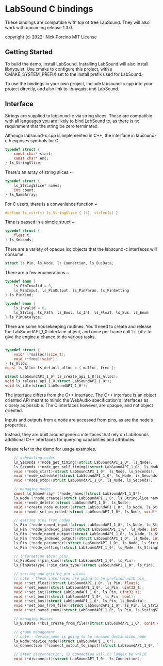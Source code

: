 # LabSound C bindings

These bindings are compatible with top of tree LabSound. They will also work with upcoming release 1.3.0.

copyright (c) 2022- Nick Porcino
MIT License

## Getting Started

To build the demo, install LabSound. Installing LabSound will also install libnyquist. Use cmake to configure this project, with a CMAKE_SYSTEM_PREFIX set to the install prefix used for LabSound.

To use the bindings in your own project, include labsound-c.cpp into your project directly, and also link to libnyquist and LabSound.

## Interface

Strings are supplied to labsound-c via string slices. These are compatible with all languages you are likely to bind LabSound to, as there is no requirement that the string be zero terminated.

Although labsound-c.cpp is implemented in C++, the interface in labsound-c.h exposes symbols for C.

```c
typedef struct {
    const char* start;
    const char* end;
} ls_StringSlice;
```

There's an array of string slices ~

```c
typedef struct {
    ls_StringSlice* names;
    int count;
} ls_NameArray;
```

For C users, there is a convenience function ~ 
```c
#define ls_cstr(s) ls_StringSlice { (s), strlen(s) }
```

Time is passed in a simple struct ~

```c
typedef struct {
    float t;
} ls_Seconds;
```

There are a variety of opaque lsc objects that the labsound-c interfaces will consume.

```c
struct ls_Pin, ls_Node, ls_Connection, ls_BusData;
```

There are a few enumerations ~

```c
typedef enum {
    ls_PinInvalid = 0, 
    ls_PinInput, ls_PinOutput, ls_PinParam, ls_PinSetting
} ls_PinKind;

typedef enum {
    ls_Invalid = 0, 
    ls_String, ls_Path, ls_Bool, ls_Int, ls_Float, ls_Bus, ls_Enum
} ls_PinDataType;
```

There are some housekeeping routines. You'll need to create and release the LabSoundAPI_1_0 interface object, and once per frame call `ls_idle` to give the engine a chance to do various tasks.

```c

typedef struct {
    void* (*malloc)(size_t);
    void (*free)(void*);
} ls_Alloc;
const ls_Alloc ls_default_alloc = { malloc, free };

struct LabSoundAPI_1_0* ls_create_api_1_0(ls_Alloc);
void ls_release_api_1_0(struct LabSoundAPI_1_0*);
void ls_idle(struct LabSoundAPI_1_0*);
```

The interface differs from the C++ interface. The C++ interface is an object oriented API meant to mimic the WebAudio specification's interfaces as closely as possible. The C interfaces however, are opaque, and not object oriented.

Inputs and outputs from a node are accessed from pins, as are the node's properties.

Instead, they are built around generic interfaces that rely on LabSounds additional C++ interfaces for querying capabilities and attributes.

Please refer to the demo for usage examples.

```c
    // scheduling nodes
    ls_Seconds (*node_get_timing)(struct LabSoundAPI_1_0*, ls_Node);
    ls_Seconds (*node_get_self_timing)(struct LabSoundAPI_1_0*, ls_Node);
    void (*node_start)(struct LabSoundAPI_1_0*, ls_Node, ls_Seconds);
    void (*node_schedule)(struct LabSoundAPI_1_0*, ls_Node, ls_Seconds, int32_t);
    void (*node_stop)(struct LabSoundAPI_1_0*, ls_Node, ls_Seconds);

    // managing nodes
    const ls_NameArray* (*node_names)(struct LabSoundAPI_1_0*);
    ls_Node (*node_create)(struct LabSoundAPI_1_0*, ls_StringSlice name, ls_StringSlice type);
    void (*node_delete)(struct LabSoundAPI_1_0*, ls_Node);
    void (*create_node_output)(struct LabSoundAPI_1_0*, ls_Node, ls_StringSlice name, int channels);
    void (*node_set_on_ended)(struct LabSoundAPI_1_0*, ls_Node, void(*)());

    // getting pins from nodes
    ls_Pin (*node_named_input)(struct LabSoundAPI_1_0*, ls_Node, ls_StringSlice);
    ls_Pin (*node_indexed_input)(struct LabSoundAPI_1_0*, ls_Node, int);
    ls_Pin (*node_named_output)(struct LabSoundAPI_1_0*, ls_Node, ls_StringSlice);
    ls_Pin (*node_indexed_output)(struct LabSoundAPI_1_0*, ls_Node, int);
    ls_Pin (*node_parameter)(struct LabSoundAPI_1_0*, ls_Node, ls_StringSlice);
    ls_Pin (*node_setting)(struct LabSoundAPI_1_0*, ls_Node, ls_StringSlice);

    // information about pins
    ls_PinKind (*pin_kind)(struct LabSoundAPI_1_0*, ls_Pin);
    ls_PinDataType (*pin_data_type)(struct LabSoundAPI_1_0*, ls_Pin);

    // setting and getting pin values
    // note - these interfaces are going to be prefixed with pin_
    void (*set_float)(struct LabSoundAPI_1_0*, ls_Pin, float);
    void (*set_enum)(struct LabSoundAPI_1_0*, ls_Pin, uint32_t);
    void (*set_int)(struct LabSoundAPI_1_0*, ls_Pin, uint32_t);
    void (*set_bool)(struct LabSoundAPI_1_0*, ls_Pin, bool);
    void (*set_bus)(struct LabSoundAPI_1_0*, ls_Pin, ls_BusData);
    void (*set_bus_from_file)(struct LabSoundAPI_1_0*, ls_Pin, ls_StringSlice path);
    void (*set_named_enum)(struct LabSoundAPI_1_0*, ls_Pin, ls_StringSlice enum_name);

    // managing busses
    ls_BusData (*bus_create_from_file)(struct LabSoundAPI_1_0*, const char* path, bool mix_to_mono);

    // graph management
    // note - device_node is going to be renamed destination_node
    ls_Node(*device_node)(struct LabSoundAPI_1_0*);
    ls_Connection (*connect_output_to_input)(struct LabSoundAPI_1_0*, ls_Pin input, ls_Pin output);

    // after disconnection, ls_Connection will no longer be valid
    void (*disconnect)(struct LabSoundAPI_1_0*, ls_Connection);
```
